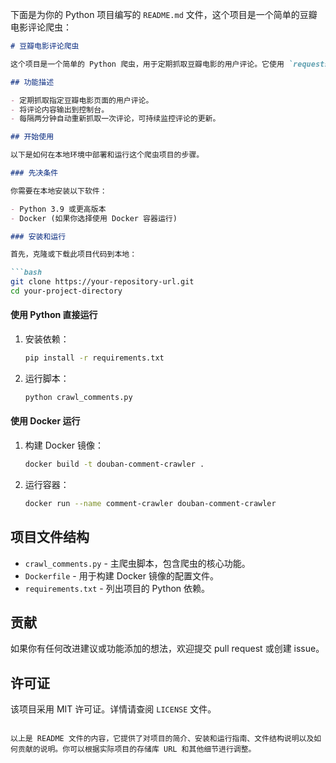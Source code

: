 下面是为你的 Python 项目编写的 `README.md` 文件，这个项目是一个简单的豆瓣电影评论爬虫：

```markdown
# 豆瓣电影评论爬虫

这个项目是一个简单的 Python 爬虫，用于定期抓取豆瓣电影的用户评论。它使用 `requests` 和 `beautifulsoup4` 库来获取网页内容并解析 HTML。

## 功能描述

- 定期抓取指定豆瓣电影页面的用户评论。
- 将评论内容输出到控制台。
- 每隔两分钟自动重新抓取一次评论，可持续监控评论的更新。

## 开始使用

以下是如何在本地环境中部署和运行这个爬虫项目的步骤。

### 先决条件

你需要在本地安装以下软件：

- Python 3.9 或更高版本
- Docker (如果你选择使用 Docker 容器运行)

### 安装和运行

首先，克隆或下载此项目代码到本地：

```bash
git clone https://your-repository-url.git
cd your-project-directory
```

#### 使用 Python 直接运行

1. 安装依赖：

    ```bash
    pip install -r requirements.txt
    ```

2. 运行脚本：

    ```bash
    python crawl_comments.py
    ```

#### 使用 Docker 运行

1. 构建 Docker 镜像：

    ```bash
    docker build -t douban-comment-crawler .
    ```

2. 运行容器：

    ```bash
    docker run --name comment-crawler douban-comment-crawler
    ```

## 项目文件结构

- `crawl_comments.py` - 主爬虫脚本，包含爬虫的核心功能。
- `Dockerfile` - 用于构建 Docker 镜像的配置文件。
- `requirements.txt` - 列出项目的 Python 依赖。

## 贡献

如果你有任何改进建议或功能添加的想法，欢迎提交 pull request 或创建 issue。

## 许可证

该项目采用 MIT 许可证。详情请查阅 `LICENSE` 文件。
```

以上是 README 文件的内容，它提供了对项目的简介、安装和运行指南、文件结构说明以及如何贡献的说明。你可以根据实际项目的存储库 URL 和其他细节进行调整。
